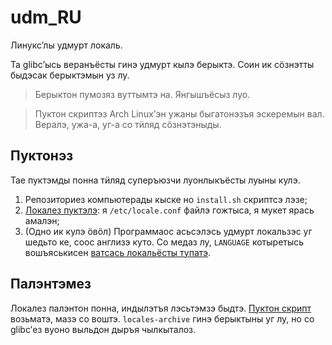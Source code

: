 # udm\_RU

Линукс’лы удмурт локаль.

Та glibc’ысь веранъёсты гинэ удмурт кылэ берыктэ. Соин ик сӧзнэтты быдэсак
берыктэмын уз лу. 

> Берыктон пумозяз вуттымтэ на. Янгышъёсыз луо.

> Пуктон скриптэз Arch Linux’эн ужаны быгатонэзъя эскеремын вал. Вералэ, ужа-а,
> уг-а со тӥляд сӧзнэтэныды.

## Пуктонэз

Тае пуктэмды понна тӥляд суперъюзчи луонлыкъёсты луыны кулэ.

1. Репозиториез компьютерады кыске но `install.sh` скриптсэ лэзе;
1. [Локалез пуктэлэ][setting-locale]: я `/etc/locale.conf` файлэ гожтыса, я
   мукет ярась амалэн;
1. (Одно ик кулэ ӧвӧл) Программаос асьсэлэсь удмурт локальзэс уг шедьто ке,
   соос англизэ куто. Со медаз лу, `LANGUAGE` котыретысь вошъяськисен [ватсась локальёсты
   тупатэ][additional-locales].

## Палэнтэмез

Локалез палэнтон понна, индылэтъя лэсьтэмзэ быдтэ. [Пуктон скрипт](install.sh)
возьматэ, мазэ со воштэ. `locales-archive` гинэ берыктыны уг лу, но со glibc’ез
вуоно выльдон дыръя чылкыталоз.

[setting-locale]: https://wiki.archlinux.org/index.php/Locale_(Русский)#Установка_локали
[additional-locales]: https://wiki.archlinux.org/index.php/Locale_(Русский)#LANGUAGE:_запасные_локали
